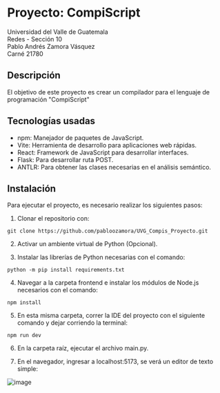 # Proyecto: CompiScript

Universidad del Valle de Guatemala<br>
Redes - Sección 10<br>
Pablo Andrés Zamora Vásquez<br>
Carné 21780<br>

## Descripción
El objetivo de este proyecto es crear un compilador para el lenguaje de programación "CompiScript"

## Tecnologías usadas
- npm: Manejador de paquetes de JavaScript.
- Vite: Herramienta de desarrollo para aplicaciones web rápidas.
- React: Framework de JavaScript para desarrollar interfaces.
- Flask: Para desarrollar ruta POST.
- ANTLR: Para obtener las clases necesarias en el análisis semántico.

## Instalación

Para ejecutar el proyecto, es necesario realizar los siguientes pasos:

1. Clonar el repositorio con:
```
git clone https://github.com/pabloozamora/UVG_Compis_Proyecto.git
```

2. Activar un ambiente virtual de Python (Opcional).

3. Instalar las librerías de Python necesarias con el comando:
```
python -m pip install requirements.txt
```

4. Navegar a la carpeta frontend e instalar los módulos de Node.js necesarios con el
comando:

```
npm install
```

5.  En esta misma carpeta, correr la IDE del proyecto con el siguiente comando y dejar corriendo la terminal:

```
npm run dev
```
    
6.  En la carpeta raíz, ejecutar el archivo main.py.

7.  En el navegador, ingresar a localhost:5173, se verá un editor de texto simple:

![image](https://github.com/user-attachments/assets/6d437534-0b5d-4b98-b445-b906156ffffe)

